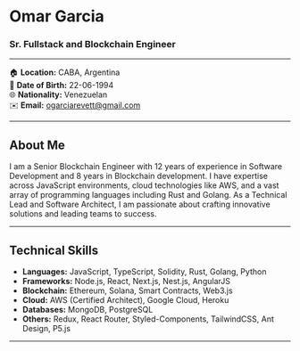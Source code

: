 # Omar Garcia

### Sr. Fullstack and Blockchain Engineer

---

🏠 **Location:** CABA, Argentina  
📅 **Date of Birth:** 22-06-1994  
🌐 **Nationality:** Venezuelan  
✉️ **Email:** [ogarciarevett@gmail.com](mailto:ogarciarevett@gmail.com)  

---

## About Me

I am a Senior Blockchain Engineer with 12 years of experience in Software Development and 8 years in Blockchain development. I have expertise across JavaScript environments, cloud technologies like AWS, and a vast array of programming languages including Rust and Golang. As a Technical Lead and Software Architect, I am passionate about crafting innovative solutions and leading teams to success.

---

## Technical Skills

- **Languages:** JavaScript, TypeScript, Solidity, Rust, Golang, Python
- **Frameworks:** Node.js, React, Next.js, Nest.js, AngularJS
- **Blockchain:** Ethereum, Solana, Smart Contracts, Web3.js
- **Cloud:** AWS (Certified Architect), Google Cloud, Heroku
- **Databases:** MongoDB, PostgreSQL
- **Others:** Redux, React Router, Styled-Components, TailwindCSS, Ant Design, P5.js

---
